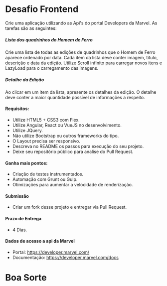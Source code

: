 # Desafio Frontend
Crie uma aplicação utilizando as Api's do portal Developers da Marvel. As tarefas são as seguintes: 

##### Lista dos quadrinhos do Homem de Ferro ###
Crie uma lista de todas as edições de quadrinhos que o Homem de Ferro aparece ordenado por data. Cada item da lista deve conter imagem, titulo, descrição e data da edição. 
Utilize Scroll infinito para carregar novos itens e LazyLoad para o carregamento das imagens.

##### Detalhe da Edição ###
Ao clicar em um item da lista, apresente os detalhes da edição. O detalhe deve conter a maior quantidade possível de informações a respeito.

#### Requisitos:
 - Utilize HTML5 + CSS3 com Flex.
 - Utilize Angular, React ou VueJS no desenvolvimento.
 - Utilize JQuery.
 - Não utilize Bootstrap ou outros frameworks do tipo.
 - O Layout precisa ser responsivo.
 - Descreva no README os passos para execução do seu projeto.
 - Deixe seu repositório público para analise do Pull Request.

#### Ganha mais pontos:
 -  Criação de testes instrumentados.
 -  Automação com Grunt ou Gulp.
 -  Otimizações para aumentar a velocidade de renderização.
 
#### Submissão
 - Criar um fork desse projeto e entregar via Pull Request.

#### Prazo de Entrega
 - 4 Dias.

#### Dados de acesso a api da Marvel
 - Portal: https://developer.marvel.com/
 - Documentação: https://developer.marvel.com/docs
 
# Boa Sorte